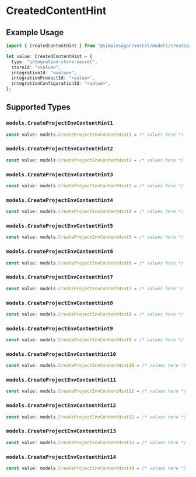 # CreatedContentHint

## Example Usage

```typescript
import { CreatedContentHint } from "@simplesagar/vercel/models/createprojectenvop.js";

let value: CreatedContentHint = {
  type: "integration-store-secret",
  storeId: "<value>",
  integrationId: "<value>",
  integrationProductId: "<value>",
  integrationConfigurationId: "<value>",
};
```

## Supported Types

### `models.CreateProjectEnvContentHint1`

```typescript
const value: models.CreateProjectEnvContentHint1 = /* values here */
```

### `models.CreateProjectEnvContentHint2`

```typescript
const value: models.CreateProjectEnvContentHint2 = /* values here */
```

### `models.CreateProjectEnvContentHint3`

```typescript
const value: models.CreateProjectEnvContentHint3 = /* values here */
```

### `models.CreateProjectEnvContentHint4`

```typescript
const value: models.CreateProjectEnvContentHint4 = /* values here */
```

### `models.CreateProjectEnvContentHint5`

```typescript
const value: models.CreateProjectEnvContentHint5 = /* values here */
```

### `models.CreateProjectEnvContentHint6`

```typescript
const value: models.CreateProjectEnvContentHint6 = /* values here */
```

### `models.CreateProjectEnvContentHint7`

```typescript
const value: models.CreateProjectEnvContentHint7 = /* values here */
```

### `models.CreateProjectEnvContentHint8`

```typescript
const value: models.CreateProjectEnvContentHint8 = /* values here */
```

### `models.CreateProjectEnvContentHint9`

```typescript
const value: models.CreateProjectEnvContentHint9 = /* values here */
```

### `models.CreateProjectEnvContentHint10`

```typescript
const value: models.CreateProjectEnvContentHint10 = /* values here */
```

### `models.CreateProjectEnvContentHint11`

```typescript
const value: models.CreateProjectEnvContentHint11 = /* values here */
```

### `models.CreateProjectEnvContentHint12`

```typescript
const value: models.CreateProjectEnvContentHint12 = /* values here */
```

### `models.CreateProjectEnvContentHint13`

```typescript
const value: models.CreateProjectEnvContentHint13 = /* values here */
```

### `models.CreateProjectEnvContentHint14`

```typescript
const value: models.CreateProjectEnvContentHint14 = /* values here */
```

